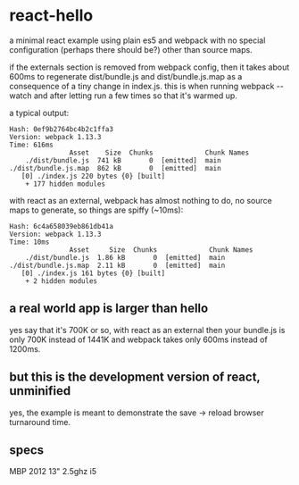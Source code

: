 # react-hello
a minimal react example using plain es5 and webpack with no special 
configuration (perhaps there should be?) other than source maps.

if the externals section is removed from webpack config, then it takes 
about 600ms to regenerate dist/bundle.js and dist/bundle.js.map as a consequence of 
a tiny change in index.js. this is when running webpack --watch and after letting run 
a few times so that it's warmed up.

a typical output:
```
Hash: 0ef9b2764bc4b2c1ffa3
Version: webpack 1.13.3
Time: 616ms
               Asset    Size  Chunks             Chunk Names
    ./dist/bundle.js  741 kB       0  [emitted]  main
./dist/bundle.js.map  862 kB       0  [emitted]  main
   [0] ./index.js 220 bytes {0} [built]
    + 177 hidden modules
```

with react as an external, webpack has almost nothing to do, no source maps to generate, 
so things are spiffy (~10ms):
```
Hash: 6c4a658039eb861db41a
Version: webpack 1.13.3
Time: 10ms
               Asset     Size  Chunks             Chunk Names
    ./dist/bundle.js  1.86 kB       0  [emitted]  main
./dist/bundle.js.map  2.11 kB       0  [emitted]  main
   [0] ./index.js 161 bytes {0} [built]
    + 2 hidden modules
```

## a real world app is larger than hello
yes say that it's 700K or so, with react as an external then your bundle.js is only 700K instead 
of 1441K and webpack takes only 600ms instead of 1200ms. 

## but this is the development version of react, unminified
yes, the example is meant to demonstrate the save -> reload browser turnaround time. 

## specs
MBP 2012 13" 2.5ghz i5
